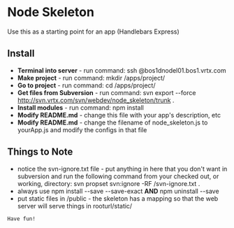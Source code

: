 
# Node Skeleton

Use this as a starting point for an app (Handlebars Express)

## Install

* **Terminal into server** - run command: ssh <user>@bos1dnodel01.bos1.vrtx.com
* **Make project** - run command: mkdir /apps/project/<yourapp>
* **Go to project** - run command: cd /apps/project/<yourapp>
* **Get files from Subversion** - run command: svn export --force http://svn.vrtx.com/svn/webdev/node_skeleton/trunk .
* **Install modules** - run command: npm install	
* **Modify README.md** - change this file with your app's description, etc
* **Modify README.md** - change the filename of node_skeleton.js to yourApp.js and modify the configs in that file
   
## Things to Note
* notice the svn-ignore.txt file - put anything in here that you don't want in subversion and run the following command from your checked out, or working, directory: svn propset svn:ignore -RF /svn-ignore.txt .
* always use npm install --save --save-exact **AND** npm uninstall --save
* put static files in /public - the skeleton has a mapping so that the web server will serve things in  rooturl/static/


```
Have fun!
```
